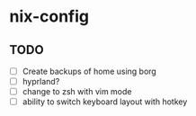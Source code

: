 # nix-config


## TODO
- [ ] Create backups of home using borg
- [ ] hyprland?
- [ ] change to zsh with vim mode
- [ ] ability to switch keyboard layout with hotkey
